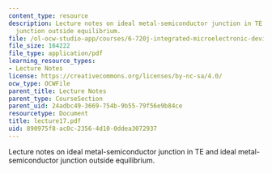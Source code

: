 ```yaml
---
content_type: resource
description: Lecture notes on ideal metal-semiconductor junction in TE and ideal metal-semiconductor
  junction outside equilibrium.
file: /ol-ocw-studio-app/courses/6-720j-integrated-microelectronic-devices-spring-2007/890975f8ac0c23564d100ddea3072937_lecture17.pdf
file_size: 164222
file_type: application/pdf
learning_resource_types:
- Lecture Notes
license: https://creativecommons.org/licenses/by-nc-sa/4.0/
ocw_type: OCWFile
parent_title: Lecture Notes
parent_type: CourseSection
parent_uid: 24adbc49-3669-754b-9b55-79f56e9b84ce
resourcetype: Document
title: lecture17.pdf
uid: 890975f8-ac0c-2356-4d10-0ddea3072937
---
```

Lecture notes on ideal metal-semiconductor junction in TE and ideal metal-semiconductor junction outside equilibrium.
